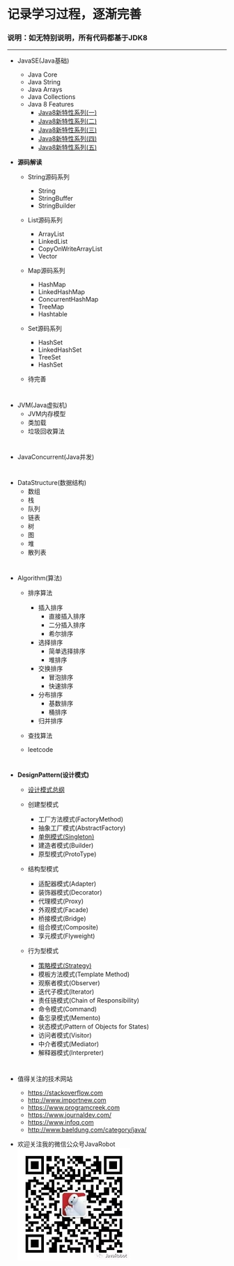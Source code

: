# **记录学习过程，逐渐完善**  

### 说明：如无特别说明，所有代码都基于JDK8  
---

- JavaSE(Java基础)  
    
    - Java Core
    - Java String
    - Java Arrays
    - Java Collections
    - Java 8 Features
        - [Java8新特性系列(一)](https://github.com/tsfeng/JavaRobot/blob/master/blog/CoreJava/Java8Feature/Java8%E6%96%B0%E7%89%B9%E6%80%A7%E7%B3%BB%E5%88%97(%E4%B8%80).md)
        - [Java8新特性系列(二)](https://github.com/tsfeng/JavaRobot/blob/master/blog/CoreJava/Java8Feature/Java8%E6%96%B0%E7%89%B9%E6%80%A7%E7%B3%BB%E5%88%97(%E4%BA%8C).md)
        - [Java8新特性系列(三)](https://github.com/tsfeng/JavaRobot/blob/master/blog/CoreJava/Java8Feature/Java8%E6%96%B0%E7%89%B9%E6%80%A7%E7%B3%BB%E5%88%97(%E4%B8%89).md)
        - [Java8新特性系列(四)](https://github.com/tsfeng/JavaRobot/blob/master/blog/CoreJava/Java8Feature/Java8%E6%96%B0%E7%89%B9%E6%80%A7%E7%B3%BB%E5%88%97(%E5%9B%9B).md)
        - [Java8新特性系列(五)](https://github.com/tsfeng/JavaRobot/blob/master/blog/CoreJava/Java8Feature/Java8%E6%96%B0%E7%89%B9%E6%80%A7%E7%B3%BB%E5%88%97(%E4%BA%94).md)

- **源码解读**  
    - String源码系列
        - String
        - StringBuffer
        - StringBuilder

    - List源码系列
        - ArrayList
        - LinkedList
        - CopyOnWriteArrayList
        - Vector
        
    - Map源码系列    
        - HashMap
        - LinkedHashMap
        - ConcurrentHashMap
        - TreeMap
        - Hashtable
        
    - Set源码系列    
        - HashSet
        - LinkedHashSet
        - TreeSet
        - HashSet
        
    - 待完善
#
- JVM(Java虚拟机)
    - JVM内存模型
    - 类加载
    - 垃圾回收算法
#
- JavaConcurrent(Java并发)

#
- DataStructure(数据结构)
    - 数组
    - 栈
    - 队列
    - 链表
    - 树
    - 图
    - 堆
    - 散列表
    
#
- Algorithm(算法)
    - 排序算法
        - 插入排序
            - 直接插入排序
            - 二分插入排序
            - 希尔排序
        - 选择排序
            - 简单选择排序
            - 堆排序
        - 交换排序
            - 冒泡排序
            - 快速排序
        - 分布排序
            - 基数排序
            - 桶排序
        - 归并排序
        
    - 查找算法
    - leetcode
#
- **DesignPattern(设计模式)**
    - [设计模式总纲](https://github.com/tsfeng/JavaRobot/blob/master/blog/DesignPattern/%E8%AE%BE%E8%AE%A1%E6%A8%A1%E5%BC%8F.md)
    - 创建型模式
        - 工厂方法模式(FactoryMethod)
        - 抽象工厂模式(AbstractFactory)
        - [单例模式(Singleton)](https://github.com/tsfeng/JavaRobot/blob/master/blog/DesignPattern/%E8%AE%BE%E8%AE%A1%E6%A8%A1%E5%BC%8F%E4%B9%8B%E5%8D%95%E4%BE%8B%E6%A8%A1%E5%BC%8F.md)
        - 建造者模式(Builder)
        - 原型模式(ProtoType)
        
    - 结构型模式
        - 适配器模式(Adapter)
    	- 装饰器模式(Decorator)
    	- 代理模式(Proxy)
    	- 外观模式(Facade)
    	- 桥接模式(Bridge)
    	- 组合模式(Composite)
    	- 享元模式(Flyweight)
    - 行为型模式
        - [策略模式(Strategy)](https://github.com/tsfeng/JavaRobot/blob/master/blog/DesignPattern/%E8%AE%BE%E8%AE%A1%E6%A8%A1%E5%BC%8F%E4%B9%8B%E7%AD%96%E7%95%A5%E6%A8%A1%E5%BC%8F.md)
        - 模板方法模式(Template Method)
        - 观察者模式(Observer)
        - 迭代子模式(Iterator)
        - 责任链模式(Chain of Responsibility)
        - 命令模式(Command)
        - 备忘录模式(Memento)
        - 状态模式(Pattern of Objects for States)
        - 访问者模式(Visitor)
        - 中介者模式(Mediator)
        - 解释器模式(Interpreter)
#

- 值得关注的技术网站
    - https://stackoverflow.com  
    - http://www.importnew.com  
    - https://www.programcreek.com  
    - https://www.journaldev.com/  
    - https://www.infoq.com  
    - http://www.baeldung.com/category/java/
    
- 欢迎关注我的微信公众号JavaRobot    
    ![](https://github.com/tsfeng/JavaRobot/raw/master/blog/CommonFile/8cm.jpg)